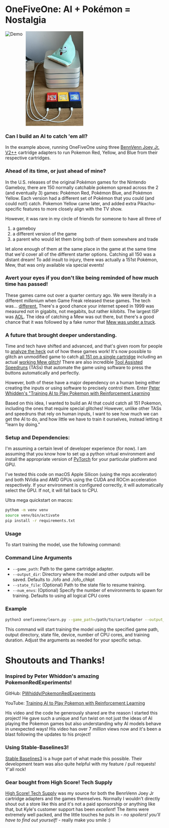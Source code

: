 # OneFiveOne: AI + Pokémon = Nostalgia

<div style="display: flex; align-items: center;">
  <img src="docs/assets/demo.gif" alt="Demo" style="height: 300px; margin-right: 10px;">
  <img src="docs/assets/carts.jpeg" alt="Carts" style="height: 300px;">
</div>

### Can I build an AI to catch 'em all?

In the example above, running OneFiveOne using three [BennVenn Joey Jr. V2++](https://bennvenn.myshopify.com/products/usb-gb-c-cart-dumper-the-joey-jr) cartridge adapters to run Pokemon Red, Yellow, and Blue from their respective cartridges.

### Ahead of its time, or just ahead of mine?

In the U.S. releases of the original Pokémon games for the Nintendo Gameboy, there are 150 normally catchable pokemon spread across the 2 (and eventually 3) games: Pokémon Red, Pokémon Blue, and Pokémon Yellow.  Each version had a different set of Pokémon that you could (and could not!) catch.  Pokemon Yellow came later, and added extra Pikachu-specific features to more closely align with the TV show.

However, it was rare in my circle of friends for someone to have all three of 
1) a gameboy
2) a different version of the game
3) a parent who would let them bring both of them somewhere and trade

let alone enough of them at the same place in the game at the same time that we'd cover all of the different starter options.  Catching all 150 was a distant dream!  To add insult to injury, there was actually a 151st Pokémon, Mew, that was only available via special events!

### Avert your eyes if you don't like being reminded of how much time has passed!

These games came out over a quarter century ago. We were literally in a different *millenium* when Game Freak released these games.  The tech was... [different.](https://www.youtube.com/watch?v=yBdDtkjaoBQ)  There's a good chance your internet speed in 1999 was measured not in gigabits, not megabits, but rather *kilo*bits.  The largest ISP was [AOL](https://www.aol.com/news/2020-05-25-a-look-back-at-aols-history-as-an-internet-pioneer-and-what-the-future-holds-24283709.html). The idea of catching a Mew was out there, but there's a good chance that it was followed by a fake rumor that [Mew was under a truck](https://kotaku.com/that-time-some-players-thought-mew-was-under-a-truck-in-1792716938).

### A future that brought deeper understanding.

Time and tech have shifted and advanced, and that's given room for people to [analyze the heck](https://datacrystal.tcrf.net/wiki/Pokémon_Red_and_Blue/RAM_map) out of how these games work!  It's now possible to glitch an unmodified game to catch [all 151 on a single cartridge](https://www.youtube.com/watch?v=wtZ7CzbxBFM) including an actual [working Mew glitch](https://bulbapedia.bulbagarden.net/wiki/Mew_glitch)!  There are also incredible [Tool Assisted Speedruns](https://www.youtube.com/watch?v=-ivGNZs_Mvw)  (TASs) that automate the game using software to press the buttons automatically and perfectly.

However, both of these have a major dependency on a human being either creating the inputs or using software to precisely control them.  Enter [Peter Whidden's "Training AI to Play Pokemon with Reinforcement Learning](https://www.youtube.com/watch?v=DcYLT37ImBY)

Based on this idea, I wanted to build an AI that could catch all 151 Pokemon, including the ones that require special glitches!  However, unlike other TASs and speedruns that rely on human inputs, I want to see how much we can get the AI to do, and how little we have to train it ourselves, instead letting it "learn by doing."


### Setup and Dependencies:

I'm assuming a certain level of developer experience (for now).  I am assuming that you know how to set up a python virtual environment and install the appropriate version of [PyTorch](https://pytorch.org/get-started/locally/) for your particular platform and GPU.

I've tested this code on macOS Apple Silicon (using the mps accelerator) and both NVidia and AMD GPUs using the CUDA and ROCm acceleration respectively. If your environment is configured correctly, it will automatically select the GPU.  If not, it will fall back to CPU.

Ultra mega quickstart on macos:

   ```sh
   pythom -m venv venv
   source venv/bin/activate
   pip install -r requirements.txt
   ```


### Usage

To start training the model, use the following command:


### Command Line Arguments

- `--game_path`: Path to the game cartridge adapter.
- `--output_dir`: Directory where the model and other outputs will be saved. Defaults to ./ofo and ./ofo_chkpt
- `--state_file`: (Optional) Path to the state file to resume training.
- `--num_envs`: (Optional) Specify the number of environments to spawn for training.  Defaults to using all logical CPU cores

### Example

```sh
python3 onefiveone/learn.py --game_path=/path/to/cart/adapter --output_dir=/path/to/output --state_file=/path/to/state/file
```

This command will start training the model using the specified game path, output directory, state file, device, number of CPU cores, and training duration. Adjust the arguments as needed for your specific setup.


# Shoutouts and Thanks!

### Inspired by Peter Whiddon's amazing PokemonRedExperiments!

GitHub: [PWhiddy/PokemonRedExperiments](https://github.com/PWhiddy/PokemonRedExperiments)

YouTube: [Training AI to Play Pokemon with Reinforcement Learning](https://www.youtube.com/watch?v=DcYLT37ImBY)

His video and the code he generously shared are the reason I started this project!  He gave such a unique and fun twist on not just the ideas of AI playing the Pokemon games but also understanding why AI models behave in unexpected ways!  His video has over 7 *million* views now and it's been a blast following the updates to his project!

### Using Stable-Baselines3!

[Stable Baselines3](https://stable-baselines3.readthedocs.io/en/master/#) is a huge part of what made this possible.  Their development team was also quite helpful with my feature / pull requests!  Y'all rock!

### Gear bought from High Score! Tech Supply

[High Score! Tech Supply](www.highscoretech.com) was my source for both the BennVenn Joey Jr cartridge adapters and the games themselves.  Normally I wouldn't directly shout out a store like this and it's not a paid sponsorship or anything like that, but Kyle's customer support has been *excellent*!  The items were extremely well packed, and the little touches he puts in - *no spoilers! you'll have to find out yourself!* - really make you smile :)